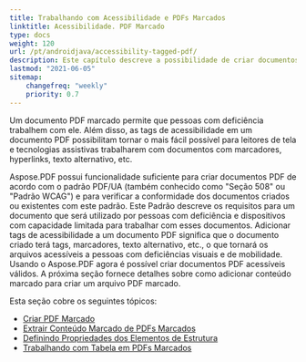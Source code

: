 ```yaml
---
title: Trabalhando com Acessibilidade e PDFs Marcados
linktitle: Acessibilidade. PDF Marcado
type: docs
weight: 120
url: /pt/androidjava/accessibility-tagged-pdf/
description: Este capítulo descreve a possibilidade de criar documentos PDF Marcados. Este recurso permite adicionar tags a documentos estruturais. Saiba mais sobre as maneiras de obter PDFs acessíveis.
lastmod: "2021-06-05"
sitemap:
    changefreq: "weekly"
    priority: 0.7
---
```


Um documento PDF marcado permite que pessoas com deficiência trabalhem com ele. Além disso, as tags de acessibilidade em um documento PDF possibilitam tornar o mais fácil possível para leitores de tela e tecnologias assistivas trabalharem com documentos com marcadores, hyperlinks, texto alternativo, etc.

Aspose.PDF possui funcionalidade suficiente para criar documentos PDF de acordo com o padrão PDF/UA (também conhecido como "Seção 508" ou "Padrão WCAG") e para verificar a conformidade dos documentos criados ou existentes com este padrão.
 Este Padrão descreve os requisitos para um documento que será utilizado por pessoas com deficiência e dispositivos com capacidade limitada para trabalhar com esses documentos. Adicionar tags de acessibilidade a um documento PDF significa que o documento criado terá tags, marcadores, texto alternativo, etc., o que tornará os arquivos acessíveis a pessoas com deficiências visuais e de mobilidade. Usando o Aspose.PDF agora é possível criar documentos PDF acessíveis válidos. A próxima seção fornece detalhes sobre como adicionar conteúdo marcado para criar um arquivo PDF marcado.

Esta seção cobre os seguintes tópicos:

- [Criar PDF Marcado](/pdf/pt/andriodjava/create-tagged-pdf-documents/)
- [Extrair Conteúdo Marcado de PDFs Marcados](/pdf/pt/androidjava/extract-tagged-content-from-tagged-pdfs/)
- [Definindo Propriedades dos Elementos de Estrutura](/pdf/pt/androidjava/set-tagged-pdfs-element-properties/)
- [Trabalhando com Tabela em PDFs Marcados](/pdf/pt/androidjava/working-with-table-in-tagged-pdfs/)